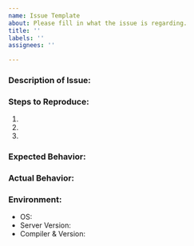 ```yaml
---
name: Issue Template
about: Please fill in what the issue is regarding.
title: ''
labels: ''
assignees: ''

---
```


### Description of Issue:

### Steps to Reproduce:
1. 
2.
3.

### Expected Behavior:

### Actual Behavior:

### Environment:
- OS:
- Server Version:
- Compiler & Version:
